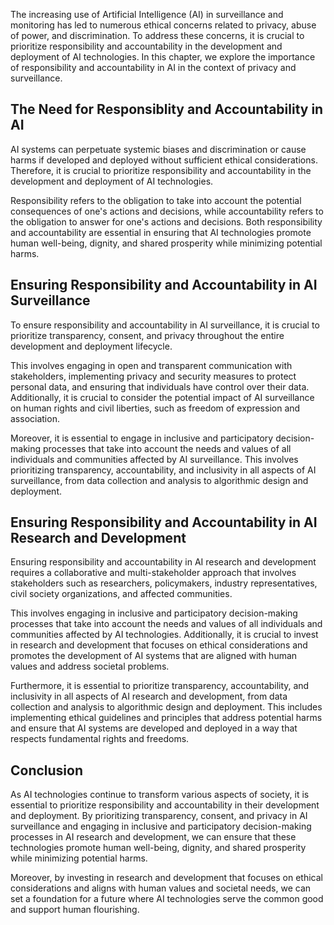 

The increasing use of Artificial Intelligence (AI) in surveillance and monitoring has led to numerous ethical concerns related to privacy, abuse of power, and discrimination. To address these concerns, it is crucial to prioritize responsibility and accountability in the development and deployment of AI technologies. In this chapter, we explore the importance of responsibility and accountability in AI in the context of privacy and surveillance.

The Need for Responsiblity and Accountability in AI
---------------------------------------------------

AI systems can perpetuate systemic biases and discrimination or cause harms if developed and deployed without sufficient ethical considerations. Therefore, it is crucial to prioritize responsibility and accountability in the development and deployment of AI technologies.

Responsibility refers to the obligation to take into account the potential consequences of one's actions and decisions, while accountability refers to the obligation to answer for one's actions and decisions. Both responsibility and accountability are essential in ensuring that AI technologies promote human well-being, dignity, and shared prosperity while minimizing potential harms.

Ensuring Responsibility and Accountability in AI Surveillance
-------------------------------------------------------------

To ensure responsibility and accountability in AI surveillance, it is crucial to prioritize transparency, consent, and privacy throughout the entire development and deployment lifecycle.

This involves engaging in open and transparent communication with stakeholders, implementing privacy and security measures to protect personal data, and ensuring that individuals have control over their data. Additionally, it is crucial to consider the potential impact of AI surveillance on human rights and civil liberties, such as freedom of expression and association.

Moreover, it is essential to engage in inclusive and participatory decision-making processes that take into account the needs and values of all individuals and communities affected by AI surveillance. This involves prioritizing transparency, accountability, and inclusivity in all aspects of AI surveillance, from data collection and analysis to algorithmic design and deployment.

Ensuring Responsibility and Accountability in AI Research and Development
-------------------------------------------------------------------------

Ensuring responsibility and accountability in AI research and development requires a collaborative and multi-stakeholder approach that involves stakeholders such as researchers, policymakers, industry representatives, civil society organizations, and affected communities.

This involves engaging in inclusive and participatory decision-making processes that take into account the needs and values of all individuals and communities affected by AI technologies. Additionally, it is crucial to invest in research and development that focuses on ethical considerations and promotes the development of AI systems that are aligned with human values and address societal problems.

Furthermore, it is essential to prioritize transparency, accountability, and inclusivity in all aspects of AI research and development, from data collection and analysis to algorithmic design and deployment. This includes implementing ethical guidelines and principles that address potential harms and ensure that AI systems are developed and deployed in a way that respects fundamental rights and freedoms.

Conclusion
----------

As AI technologies continue to transform various aspects of society, it is essential to prioritize responsibility and accountability in their development and deployment. By prioritizing transparency, consent, and privacy in AI surveillance and engaging in inclusive and participatory decision-making processes in AI research and development, we can ensure that these technologies promote human well-being, dignity, and shared prosperity while minimizing potential harms.

Moreover, by investing in research and development that focuses on ethical considerations and aligns with human values and societal needs, we can set a foundation for a future where AI technologies serve the common good and support human flourishing.
